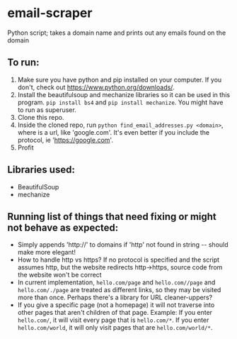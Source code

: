 # email-scraper
Python script; takes a domain name and prints out any emails found on the domain

## To run:
 1. Make sure you have python and pip installed on your computer. If you don't, check out https://www.python.org/downloads/.
 2. Install the beautifulsoup and mechanize libraries so it can be used in this program. `pip install bs4` and `pip install mechanize`. You might have to run as superuser.
 3. Clone this repo.
 4. Inside the cloned repo, run `python find_email_addresses.py <domain>`, where <domain> is a url, like 'google.com'. It's even better if you include the protocol, ie 'https://google.com'.
 5. Profit


## Libraries used:
 - BeautifulSoup
 - mechanize

## Running list of things that need fixing or might not behave as expected:
 - Simply appends 'http://' to domains if 'http' not found in string -- should make more elegant!
 - How to handle http vs https? If no protocol is specified and the script assumes http, but the website redirects http->https, source code from the website won't be correct
 - In current implementation, `hello.com/page` and `hello.com//page` and `hello.com/./page` are treated as different links, so they may be visited more than once. Perhaps there's a library for URL cleaner-uppers?
 - If you give a specific page (not a homepage) it will not traverse into other pages that aren't children of that page.
   Example: If you enter `hello.com/`, it will visit every page that is `hello.com/*`.
   If you enter `hello.com/world`, it will only visit pages that are `hello.com/world/*`.



